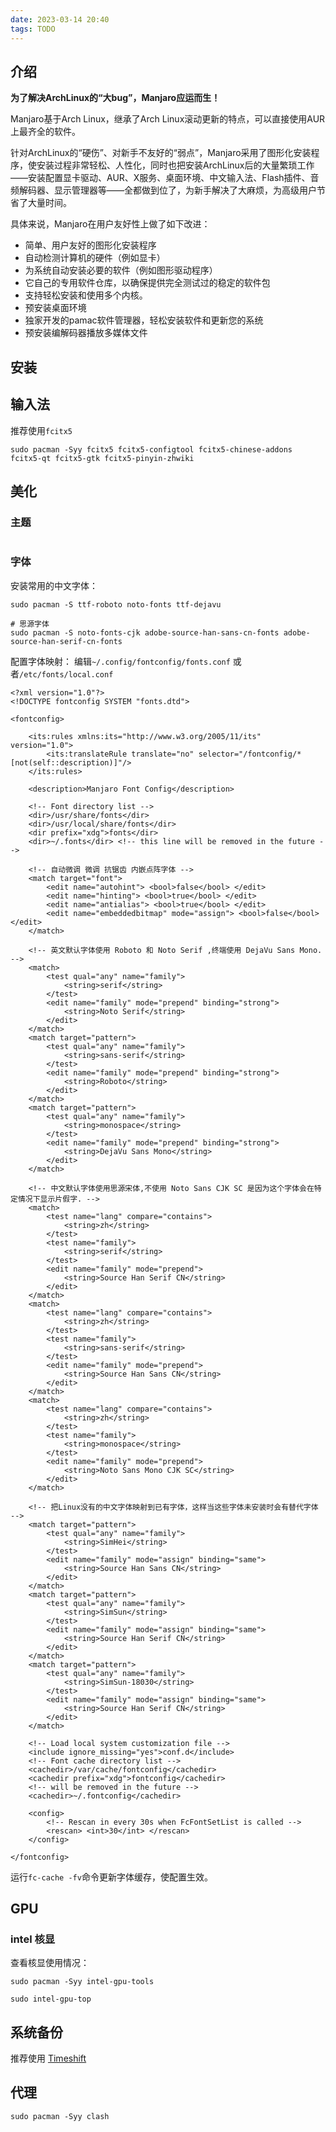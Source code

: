 ```yaml
---
date: 2023-03-14 20:40
tags: TODO
---
```


## 介绍

 **为了解决ArchLinux的“大bug”，Manjaro应运而生！**

Manjaro基于Arch Linux，继承了Arch Linux滚动更新的特点，可以直接使用AUR上最齐全的软件。

针对ArchLinux的“硬伤”、对新手不友好的“弱点”，Manjaro采用了图形化安装程序，使安装过程非常轻松、人性化，同时也把安装ArchLinux后的大量繁琐工作——安装配置显卡驱动、AUR、X服务、桌面环境、中文输入法、Flash插件、音频解码器、显示管理器等——全都做到位了，为新手解决了大麻烦，为高级用户节省了大量时间。

具体来说，Manjaro在用户友好性上做了如下改进：

-   简单、用户友好的图形化安装程序
-   自动检测计算机的硬件（例如显卡）
-   为系统自动安装必要的软件（例如图形驱动程序）
-   它自己的专用软件仓库，以确保提供完全测试过的稳定的软件包
-   支持轻松安装和使用多个内核。
-   预安装桌面环境
-   独家开发的pamac软件管理器，轻松安装软件和更新您的系统
-   预安装编解码器播放多媒体文件

## 安装


## 输入法

推荐使用`fcitx5`

```shell
sudo pacman -Syy fcitx5 fcitx5-configtool fcitx5-chinese-addons fcitx5-qt fcitx5-gtk fcitx5-pinyin-zhwiki
```

## 美化

### 主题

```
```

### 字体

安装常用的中文字体：
```shell
sudo pacman -S ttf-roboto noto-fonts ttf-dejavu  

# 思源字体  
sudo pacman -S noto-fonts-cjk adobe-source-han-sans-cn-fonts adobe-source-han-serif-cn-fonts
```

配置字体映射：
编辑`~/.config/fontconfig/fonts.conf` 或者`/etc/fonts/local.conf`
```shell
<?xml version="1.0"?>  
<!DOCTYPE fontconfig SYSTEM "fonts.dtd">  
  
<fontconfig>  
  
    <its:rules xmlns:its="http://www.w3.org/2005/11/its" version="1.0">  
        <its:translateRule translate="no" selector="/fontconfig/*[not(self::description)]"/>  
    </its:rules>  
  
    <description>Manjaro Font Config</description>  
  
    <!-- Font directory list -->  
    <dir>/usr/share/fonts</dir>  
    <dir>/usr/local/share/fonts</dir>  
    <dir prefix="xdg">fonts</dir>  
    <dir>~/.fonts</dir> <!-- this line will be removed in the future -->  
  
    <!-- 自动微调 微调 抗锯齿 内嵌点阵字体 -->  
    <match target="font">  
        <edit name="autohint"> <bool>false</bool> </edit>  
        <edit name="hinting"> <bool>true</bool> </edit>  
        <edit name="antialias"> <bool>true</bool> </edit>  
        <edit name="embeddedbitmap" mode="assign"> <bool>false</bool> </edit>  
    </match>  
  
    <!-- 英文默认字体使用 Roboto 和 Noto Serif ,终端使用 DejaVu Sans Mono. -->  
    <match>  
        <test qual="any" name="family">  
            <string>serif</string>  
        </test>  
        <edit name="family" mode="prepend" binding="strong">  
            <string>Noto Serif</string>  
        </edit>  
    </match>  
    <match target="pattern">  
        <test qual="any" name="family">  
            <string>sans-serif</string>  
        </test>  
        <edit name="family" mode="prepend" binding="strong">  
            <string>Roboto</string>  
        </edit>  
    </match>  
    <match target="pattern">  
        <test qual="any" name="family">  
            <string>monospace</string>  
        </test>  
        <edit name="family" mode="prepend" binding="strong">  
            <string>DejaVu Sans Mono</string>  
        </edit>  
    </match>  
  
    <!-- 中文默认字体使用思源宋体,不使用 Noto Sans CJK SC 是因为这个字体会在特定情况下显示片假字. -->  
    <match>  
        <test name="lang" compare="contains">  
            <string>zh</string>  
        </test>  
        <test name="family">  
            <string>serif</string>  
        </test>  
        <edit name="family" mode="prepend">  
            <string>Source Han Serif CN</string>  
        </edit>  
    </match>  
    <match>  
        <test name="lang" compare="contains">  
            <string>zh</string>  
        </test>  
        <test name="family">  
            <string>sans-serif</string>  
        </test>  
        <edit name="family" mode="prepend">  
            <string>Source Han Sans CN</string>  
        </edit>  
    </match>  
    <match>  
        <test name="lang" compare="contains">  
            <string>zh</string>  
        </test>  
        <test name="family">  
            <string>monospace</string>  
        </test>  
        <edit name="family" mode="prepend">  
            <string>Noto Sans Mono CJK SC</string>  
        </edit>  
    </match>  
  
    <!-- 把Linux没有的中文字体映射到已有字体，这样当这些字体未安装时会有替代字体 -->  
    <match target="pattern">  
        <test qual="any" name="family">  
            <string>SimHei</string>  
        </test>  
        <edit name="family" mode="assign" binding="same">  
            <string>Source Han Sans CN</string>  
        </edit>  
    </match>  
    <match target="pattern">  
        <test qual="any" name="family">  
            <string>SimSun</string>  
        </test>  
        <edit name="family" mode="assign" binding="same">  
            <string>Source Han Serif CN</string>  
        </edit>  
    </match>  
    <match target="pattern">  
        <test qual="any" name="family">  
            <string>SimSun-18030</string>  
        </test>  
        <edit name="family" mode="assign" binding="same">  
            <string>Source Han Serif CN</string>  
        </edit>  
    </match>  
      
    <!-- Load local system customization file -->  
    <include ignore_missing="yes">conf.d</include>  
    <!-- Font cache directory list -->  
    <cachedir>/var/cache/fontconfig</cachedir>  
    <cachedir prefix="xdg">fontconfig</cachedir>  
    <!-- will be removed in the future -->  
    <cachedir>~/.fontconfig</cachedir>  
  
    <config>  
        <!-- Rescan in every 30s when FcFontSetList is called -->  
        <rescan> <int>30</int> </rescan>  
    </config>  
  
</fontconfig>
```
运行`fc-cache -fv`命令更新字体缓存，使配置生效。

## GPU

### intel 核显

查看核显使用情况：
```shell
sudo pacman -Syy intel-gpu-tools

sudo intel-gpu-top
```

## 系统备份

推荐使用 [Timeshift](https://teejeetech.com/timeshift/ "timeshift")

## 代理

```shell
sudo pacman -Syy clash
```